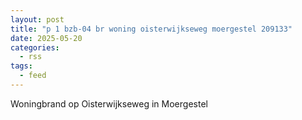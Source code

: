 ```yaml
---
layout: post
title: "p 1 bzb-04 br woning oisterwijkseweg moergestel 209133"
date: 2025-05-20
categories: 
  - rss
tags: 
  - feed
---
```


Woningbrand op Oisterwijkseweg in Moergestel

